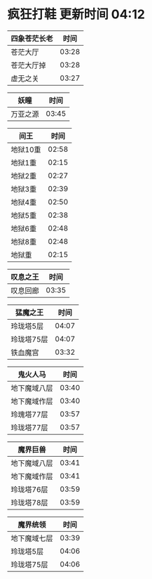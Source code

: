 # 疯狂打鞋 更新时间 04:12

| 四象苍茫长老   | 时间    |
|--------|-------|
| 苍茫大厅 | 03:28 |
| 苍茫大厅掉 | 03:28 |
| 虚无之关 | 03:27 |

| 妖瞳   | 时间    |
|--------|-------|
| 万亚之源 | 03:45 |

| 间王   | 时间    |
|--------|-------|
| 地狱10重 | 02:58 |
| 地狱1重 | 02:15 |
| 地狱2重 | 02:27 |
| 地狱3重 | 02:39 |
| 地狱4重 | 02:50 |
| 地狱5重 | 02:38 |
| 地狱6重 | 02:48 |
| 地狱8重 | 02:48 |
| 地狱重 | 02:15 |

| 叹息之王   | 时间    |
|--------|-------|
| 叹息回廊 | 03:35 |

| 猛魔之王   | 时间    |
|--------|-------|
| 玲珑塔5层 | 04:07 |
| 玲珑塔75层 | 04:07 |
| 铁血魔宫 | 03:32 |

| 鬼火人马   | 时间    |
|--------|-------|
| 地下魔域八层 | 03:40 |
| 地下魔域作层 | 03:40 |
| 玲瑰塔77层 | 03:57 |
| 玲珑塔77层 | 03:57 |

| 魔界巨兽   | 时间    |
|--------|-------|
| 地下魔域八层 | 03:41 |
| 地下魔域作层 | 03:41 |
| 玲珑塔76层 | 03:59 |
| 玲珑塔78层 | 03:59 |

| 魔界统领   | 时间    |
|--------|-------|
| 地下魔域七层 | 03:39 |
| 玲珑塔5层 | 04:06 |
| 玲珑塔75层 | 04:06 |